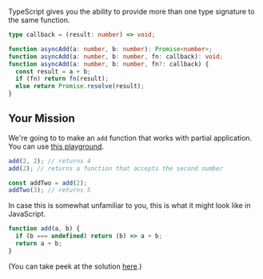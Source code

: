 TypeScript gives you the ability to provide more than one type signature to the same function.

````ts
type callback = (result: number) => void;

function asyncAdd(a: number, b: number): Promise<number>;
function asyncAdd(a: number, b: number, fn: callback): void;
function asyncAdd(a: number, b: number, fn?: callback) {
  const result = a + b;
  if (fn) return fn(result);
  else return Promise.resolve(result);
}
````

## Your Mission

We're going to to make an `add` function that works with partial application. You can use [this playground](https://www.typescriptlang.org/play?#code/GYVwdgxgLglg9mABAQwCaoBTIFzLATwBpEAjbFAgSkQG8BYAKEURmEQxMQF4fFxUApsBhgBqagCcBUEBKQdyefNS4A+FIgDUpANyNmUmXI3aSehgF8gA).

````ts
add(2, 2); // returns 4
add(2); // returns a function that accepts the second number

const addTwo = add(2);
addTwo(3); // returns 5
````

In case this is somewhat unfamiliar to you, this is what it might look like in JavaScript.

````js
function add(a, b) {
  if (b === undefined) return (b) => a + b;
  return a + b;
}
````

(You can take peek at the solution [here](https://www.typescriptlang.org/play?ssl=12&ssc=7&pln=12&pc=10#code/GYVwdgxgLglg9mABAQwCaoBTBgJwM5QBciYIAtgEYCmOAlMRnlRAqsaZTbYgLwB8JctRwBuALAAoUJFgIU6LLgLshNADSImLMG0Gc6K-eKnho8JGkyTEibPiJ7ha65uasA-IeGT6jmogAfRAxGNx0vLl4BDmFuAG8XGGBgrVZeHh5EcFQqbDAqVG4cKigQHCRQ7V0YyP55TDsCDVSdWmMbYtLy2yUoRABqVyrjAF9JSW0CeoAVAHc4XnqMACY2iYQpvBgADwicRcs5uAwAFjWJSb6qGABzAAs+zMtTjTORIA).)

